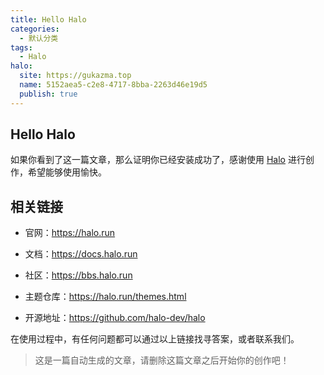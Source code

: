 ```yaml
---
title: Hello Halo
categories:
  - 默认分类
tags:
  - Halo
halo:
  site: https://gukazma.top
  name: 5152aea5-c2e8-4717-8bba-2263d46e19d5
  publish: true
---
```

<h2 id="hello-halo"><strong>Hello Halo</strong></h2><p>如果你看到了这一篇文章，那么证明你已经安装成功了，感谢使用 <a target="_blank" rel="noopener noreferrer nofollow" href="https://halo.run/">Halo</a> 进行创作，希望能够使用愉快。</p><h2 id="%E7%9B%B8%E5%85%B3%E9%93%BE%E6%8E%A5"><strong>相关链接</strong></h2><ul><li><p>官网：<a target="_blank" rel="noopener noreferrer nofollow" href="https://halo.run">https://halo.run</a></p></li><li><p>文档：<a target="_blank" rel="noopener noreferrer nofollow" href="https://docs.halo.run">https://docs.halo.run</a></p></li><li><p>社区：<a target="_blank" rel="noopener noreferrer nofollow" href="https://bbs.halo.run">https://bbs.halo.run</a></p></li><li><p>主题仓库：<a target="_blank" rel="noopener noreferrer nofollow" href="https://halo.run/themes.html">https://halo.run/themes.html</a></p></li><li><p>开源地址：<a target="_blank" rel="noopener noreferrer nofollow" href="https://github.com/halo-dev/halo">https://github.com/halo-dev/halo</a></p></li></ul><p>在使用过程中，有任何问题都可以通过以上链接找寻答案，或者联系我们。</p><blockquote><p>这是一篇自动生成的文章，请删除这篇文章之后开始你的创作吧！</p></blockquote>

